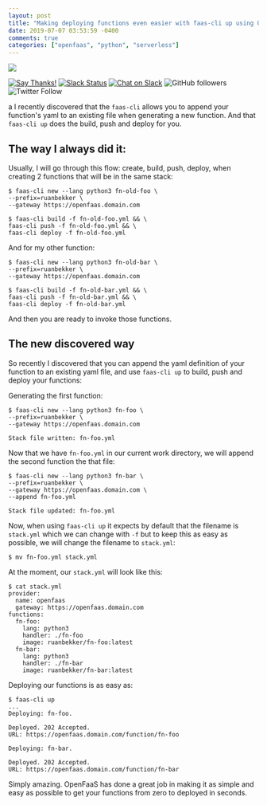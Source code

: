 ```yaml
---
layout: post
title: "Making deploying functions even easier with faas-cli up using OpenFaaS"
date: 2019-07-07 03:53:59 -0400
comments: true
categories: ["openfaas", "python", "serverless"] 
---
```


![](https://camo.githubusercontent.com/cf01eefb5b6905f3774376d6d1ed55b8f052d211/68747470733a2f2f626c6f672e616c6578656c6c69732e696f2f636f6e74656e742f696d616765732f323031372f30382f666161735f736964652e706e67)

[![Say Thanks!](https://img.shields.io/badge/Say%20Thanks-!-1EAEDB.svg)](https://saythanks.io/to/ruanbekker) [![Slack Status](https://linux-hackers-slack.herokuapp.com/badge.svg)](https://linux-hackers-slack.herokuapp.com/) [![Chat on Slack](https://img.shields.io/badge/chat-on_slack-orange.svg)](https://linux-hackers.slack.com/) ![GitHub followers](https://img.shields.io/github/followers/ruanbekker.svg?label=Follow&style=social) ![Twitter Follow](https://img.shields.io/twitter/follow/ruanbekker.svg?style=social)

a I recently discovered that the `faas-cli` allows you to append your function's yaml to an existing file when generating a new function. And that `faas-cli up` does the build, push and deploy for you.

## The way I always did it:

Usually, I will go through this flow: create, build, push, deploy, when creating 2 functions that will be in the same stack:

```
$ faas-cli new --lang python3 fn-old-foo \
--prefix=ruanbekker \
--gateway https://openfaas.domain.com

$ faas-cli build -f fn-old-foo.yml && \
faas-cli push -f fn-old-foo.yml && \
faas-cli deploy -f fn-old-foo.yml
```

And for my other function:

```
$ faas-cli new --lang python3 fn-old-bar \
--prefix=ruanbekker \
--gateway https://openfaas.domain.com

$ faas-cli build -f fn-old-bar.yml && \
faas-cli push -f fn-old-bar.yml && \
faas-cli deploy -f fn-old-bar.yml
```

And then you are ready to invoke those functions.

## The new discovered way

So recently I discovered that you can append the yaml definition of your function to an existing yaml file, and use `faas-cli up` to build, push and deploy your functions:

Generating the first function:

```
$ faas-cli new --lang python3 fn-foo \
--prefix=ruanbekker \
--gateway https://openfaas.domain.com

Stack file written: fn-foo.yml
```

Now that we have `fn-foo.yml` in our current work directory, we will append the second function the that file:

```
$ faas-cli new --lang python3 fn-bar \
--prefix=ruanbekker \
--gateway https://openfaas.domain.com \
--append fn-foo.yml

Stack file updated: fn-foo.yml
```

Now, when using `faas-cli up` it expects by default that the filename is `stack.yml` which we can change with `-f` but to keep this as easy as possible, we will change the filename to `stack.yml`:

```
$ mv fn-foo.yml stack.yml
```

At the moment, our `stack.yml` will look like this:

```
$ cat stack.yml
provider:
  name: openfaas
  gateway: https://openfaas.domain.com
functions:
  fn-foo:
    lang: python3
    handler: ./fn-foo
    image: ruanbekker/fn-foo:latest
  fn-bar:
    lang: python3
    handler: ./fn-bar
    image: ruanbekker/fn-bar:latest
```

Deploying our functions is as easy as:

```
$ faas-cli up
...
Deploying: fn-foo.

Deployed. 202 Accepted.
URL: https://openfaas.domain.com/function/fn-foo

Deploying: fn-bar.

Deployed. 202 Accepted.
URL: https://openfaas.domain.com/function/fn-bar
```

Simply amazing. OpenFaaS has done a great job in making it as simple and easy as possible to get your functions from zero to deployed in seconds.

